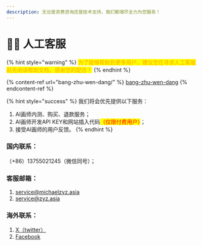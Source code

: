 ```yaml
---
description: 无论是资费咨询还是技术支持，我们都竭尽全力为您服务！
---
```


# 🙋‍♂️ 人工客服

{% hint style="warning" %}
<mark style="color:orange;">为了能够帮助到更多用户，建议您在寻求人工客服前先阅读帮助文档，感谢您的配合！</mark>
{% endhint %}

{% content-ref url="bang-zhu-wen-dang/" %}
[bang-zhu-wen-dang](bang-zhu-wen-dang/)
{% endcontent-ref %}

{% hint style="success" %}
我们将会优先提供以下服务：

1. AI画师内测、购买、退款服务；
2. AI画师开发API KEY和网站插入代码<mark style="color:red;">（仅限付费用户）</mark>；
3. 接受AI画师的用户反馈。
{% endhint %}

### 国内联系：

（+86）13755021245（微信同号）；

### 客服邮箱：

1. service@michaelzyz.asia
2. service@zyz.asia

### 海外联系：

1. &#x20;[X（twitter）](https://twitter.com/zhuMichael47208)
2. [Facebook](https://www.facebook.com/profile.php?id=100094452263754)
